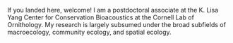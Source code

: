 If you landed here, welcome! I am a postdoctoral associate at the K. Lisa Yang Center for Conservation Bioacoustics at the Cornell Lab of Ornithology. My research is largely subsumed under the broad subfields of macroecology, community ecology, and spatial ecology.
